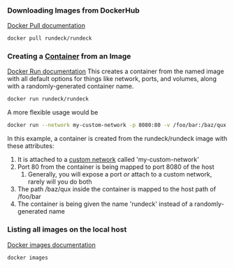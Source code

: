 ### Downloading Images from DockerHub
[Docker Pull documentation](https://docs.docker.com/engine/reference/commandline/pull/)
```bash
docker pull rundeck/rundeck
```

### Creating a [Container](<Docker/02. Managing Containers>) from an Image
[Docker Run documentation](https://docs.docker.com/engine/reference/commandline/run/)
This creates a container from the named image with all default options for things like network, ports, and volumes, along with a randomly-generated container name.
```bash
docker run rundeck/rundeck
```

A more flexible usage would be
```bash
docker run --network my-custom-network -p 8080:80 -v /foo/bar:/baz/qux --name rundeck rundeck/rundeck
```
In this example, a container is created from the rundeck/rundeck image with these attributes:
1. It is attached to a [custom network](<Docker/04. Managing Networks>) called 'my-custom-network'
2. Port 80 from the container is being mapped to port 8080 of the host
	1. Generally, you will expose a port _or_ attach to a custom network, rarely will you do both
3. The path /baz/qux inside the container is mapped to the host path of /foo/bar
4. The container is being given the name 'rundeck' instead of a randomly-generated name

### Listing all images on the local host
[Docker images documentation](https://docs.docker.com/engine/reference/commandline/images/)
```bash
docker images
```
